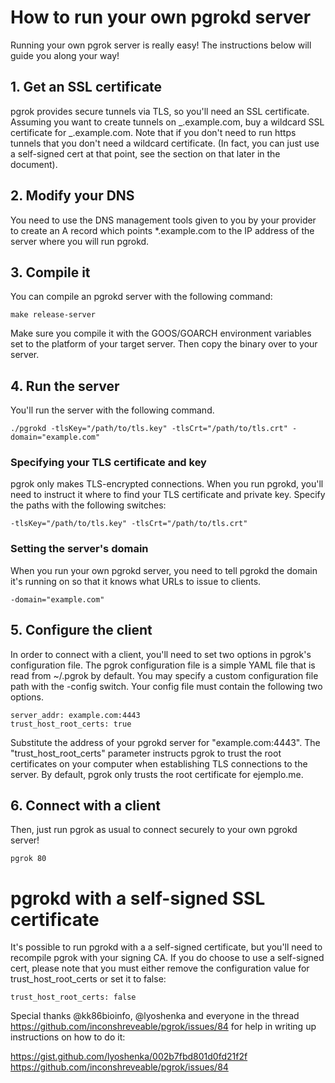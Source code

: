 # How to run your own pgrokd server

Running your own pgrok server is really easy! The instructions below will guide you along your way!

## 1. Get an SSL certificate

pgrok provides secure tunnels via TLS, so you'll need an SSL certificate. Assuming you want to create
tunnels on _.example.com, buy a wildcard SSL certificate for _.example.com. Note that if you
don't need to run https tunnels that you don't need a wildcard certificate. (In fact, you can
just use a self-signed cert at that point, see the section on that later in the document).

## 2. Modify your DNS

You need to use the DNS management tools given to you by your provider to create an A
record which points \*.example.com to the IP address of the server where you will run pgrokd.

## 3. Compile it

You can compile an pgrokd server with the following command:

    make release-server

Make sure you compile it with the GOOS/GOARCH environment variables set to the platform of
your target server. Then copy the binary over to your server.

## 4. Run the server

You'll run the server with the following command.

    ./pgrokd -tlsKey="/path/to/tls.key" -tlsCrt="/path/to/tls.crt" -domain="example.com"

### Specifying your TLS certificate and key

pgrok only makes TLS-encrypted connections. When you run pgrokd, you'll need to instruct it
where to find your TLS certificate and private key. Specify the paths with the following switches:

    -tlsKey="/path/to/tls.key" -tlsCrt="/path/to/tls.crt"

### Setting the server's domain

When you run your own pgrokd server, you need to tell pgrokd the domain it's running on so that it
knows what URLs to issue to clients.

    -domain="example.com"

## 5. Configure the client

In order to connect with a client, you'll need to set two options in pgrok's configuration file.
The pgrok configuration file is a simple YAML file that is read from ~/.pgrok by default. You may specify
a custom configuration file path with the -config switch. Your config file must contain the following two
options.

    server_addr: example.com:4443
    trust_host_root_certs: true

Substitute the address of your pgrokd server for "example.com:4443". The "trust_host_root_certs" parameter instructs
pgrok to trust the root certificates on your computer when establishing TLS connections to the server. By default, pgrok
only trusts the root certificate for ejemplo.me.

## 6. Connect with a client

Then, just run pgrok as usual to connect securely to your own pgrokd server!

    pgrok 80

# pgrokd with a self-signed SSL certificate

It's possible to run pgrokd with a a self-signed certificate, but you'll need to recompile pgrok with your signing CA.
If you do choose to use a self-signed cert, please note that you must either remove the configuration value for
trust_host_root_certs or set it to false:

    trust_host_root_certs: false

Special thanks @kk86bioinfo, @lyoshenka and everyone in the thread https://github.com/inconshreveable/pgrok/issues/84 for help in writing up instructions on how to do it:

https://gist.github.com/lyoshenka/002b7fbd801d0fd21f2f
https://github.com/inconshreveable/pgrok/issues/84

